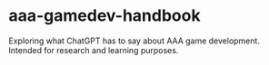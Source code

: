 # aaa-gamedev-handbook
Exploring what ChatGPT has to say about AAA game development. Intended for research and learning purposes.
